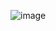 ![image](https://github.com/lisatwyw/CS4SocialGood/assets/38703113/44974283-17fa-46e1-af05-4ef70da451cd)
